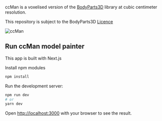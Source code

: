 ccMan is a voxelised version of the [BodyParts3D](https://dbarchive.biosciencedbc.jp/en/bodyparts3d/desc.html) library at cubic centimeter resolution.

This repository is subject to the BodyParts3D [Licence](https://dbarchive.biosciencedbc.jp/en/bodyparts3d/lic.html)

![ccMan](https://github.com/HenryHoward/ccman/blob/main/ccman.png)

## Run ccMan model painter

This app is built with Next.js

Install npm modules

```bash
npm install
```

Run the development server:

```bash
npm run dev
# or
yarn dev
```
Open [http://localhost:3000](http://localhost:3000) with your browser to see the result.
